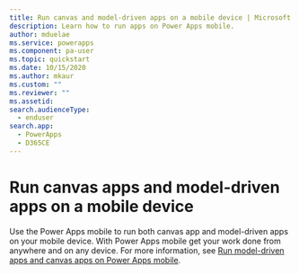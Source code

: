 ```yaml
---
title: Run canvas and model-driven apps on a mobile device | Microsoft Docs
description: Learn how to run apps on Power Apps mobile.
author: mduelae
ms.service: powerapps
ms.component: pa-user
ms.topic: quickstart
ms.date: 10/15/2020
ms.author: mkaur
ms.custom: ""
ms.reviewer: ""
ms.assetid: 
search.audienceType: 
  - enduser
search.app: 
  - PowerApps
  - D365CE
---
```


# Run canvas apps and model-driven apps on a mobile device

Use the Power Apps mobile to run both canvas app and model-driven apps on your mobile device. With Power Apps mobile get your work done from anywhere and on any device. For more information, see [Run model-driven apps and canvas apps on Power Apps mobile](../mobile/run-powerapps-on-mobile.md).
